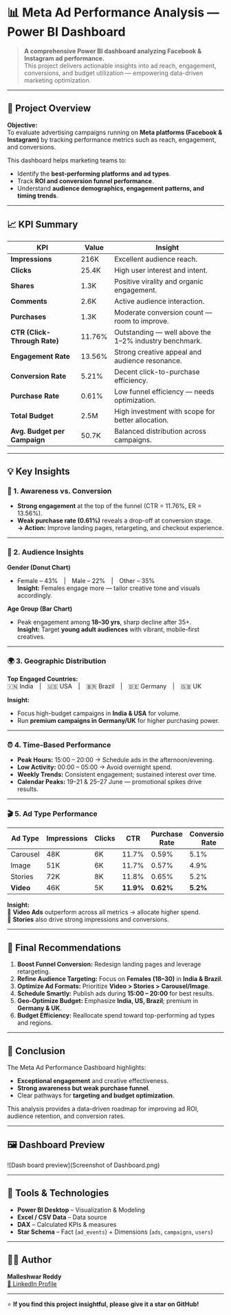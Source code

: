 # 📊 Meta Ad Performance Analysis — Power BI Dashboard

> **A comprehensive Power BI dashboard analyzing Facebook & Instagram ad performance.**  
> This project delivers actionable insights into ad reach, engagement, conversions, and budget utilization — empowering data-driven marketing optimization.
---
## 🚀 Project Overview

**Objective:**  
To evaluate advertising campaigns running on **Meta platforms (Facebook & Instagram)** by tracking performance metrics such as reach, engagement, and conversions.  

This dashboard helps marketing teams to:
- Identify the **best-performing platforms and ad types**.  
- Track **ROI and conversion funnel performance**.  
- Understand **audience demographics, engagement patterns, and timing trends**.  
---

## 📈 KPI Summary

| KPI | Value | Insight |
|------|--------|---------|
| **Impressions** | 216K | Excellent audience reach. |
| **Clicks** | 25.4K | High user interest and intent. |
| **Shares** | 1.3K | Positive virality and organic engagement. |
| **Comments** | 2.6K | Active audience interaction. |
| **Purchases** | 1.3K | Moderate conversion count — room to improve. |
| **CTR (Click-Through Rate)** | 11.76% | Outstanding — well above the 1–2% industry benchmark. |
| **Engagement Rate** | 13.56% | Strong creative appeal and audience resonance. |
| **Conversion Rate** | 5.21% | Decent click-to-purchase efficiency. |
| **Purchase Rate** | 0.61% | Low funnel efficiency — needs optimization. |
| **Total Budget** | 2.5M | High investment with scope for better allocation. |
| **Avg. Budget per Campaign** | 50.7K | Balanced distribution across campaigns. |

---

## 💡 Key Insights

### 🧭 1. Awareness vs. Conversion
- **Strong engagement** at the top of the funnel (CTR = 11.76%, ER = 13.56%).  
- **Weak purchase rate (0.61%)** reveals a drop-off at conversion stage.  
  **→ Action:** Improve landing pages, retargeting, and checkout experience.

---

### 👥 2. Audience Insights
**Gender (Donut Chart)**  
- Female – 43% | Male – 22% | Other – 35%  
**Insight:** Females engage more — tailor creative tone and visuals accordingly.

**Age Group (Bar Chart)**  
- Peak engagement among **18–30 yrs**, sharp decline after 35+.  
**Insight:** Target **young adult audiences** with vibrant, mobile-first creatives.

---

### 🌍 3. Geographic Distribution
**Top Engaged Countries:**  
🇮🇳 India | 🇺🇸 USA | 🇧🇷 Brazil | 🇩🇪 Germany | 🇬🇧 UK  

**Insight:**  
- Focus high-budget campaigns in **India & USA** for volume.  
- Run **premium campaigns in Germany/UK** for higher purchasing power.

---

### ⏰ 4. Time-Based Performance
- **Peak Hours:** 15:00 – 20:00 → Schedule ads in the afternoon/evening.  
- **Low Activity:** 00:00 – 05:00 → Avoid overnight spend.  
- **Weekly Trends:** Consistent engagement; sustained interest over time.  
- **Calendar Peaks:** 19–21 & 25–27 June — promotional spikes drive results.  

---

### 🎬 5. Ad Type Performance

| Ad Type | Impressions | Clicks | CTR | Purchase Rate | Conversion Rate | Engagement Rate |
|----------|--------------|--------|------|----------------|------------------|-----------------|
| Carousel | 48K | 6K | 11.7% | 0.59% | 5.1% | 13.4% |
| Image | 51K | 6K | 11.7% | 0.57% | 4.9% | 13.5% |
| Stories | 72K | 8K | 11.8% | 0.65% | 5.2% | 13.6% |
| **Video** | 46K | 5K | **11.9%** | **0.62%** | **5.2%** | **13.7%** |

**Insight:**  
🎥 **Video Ads** outperform across all metrics → allocate higher spend.  
📱 **Stories** also drive strong impressions and conversions.

---

## 🧩 Final Recommendations

1. **Boost Funnel Conversion:** Redesign landing pages and leverage retargeting.  
2. **Refine Audience Targeting:** Focus on **Females (18–30)** in **India & Brazil**.  
3. **Optimize Ad Formats:** Prioritize **Video > Stories > Carousel/Image**.  
4. **Schedule Smartly:** Publish ads during **15:00 – 20:00** for best results.  
5. **Geo-Optimize Budget:** Emphasize **India, US, Brazil**; premium in **Germany & UK**.  
6. **Budget Efficiency:** Reallocate spend toward top-performing ad types and regions.

---

## 🧠 Conclusion

The Meta Ad Performance Dashboard highlights:
- **Exceptional engagement** and creative effectiveness.  
- **Strong awareness but weak purchase funnel**.  
- Clear pathways for **targeting and budget optimization**.

This analysis provides a data-driven roadmap for improving ad ROI, audience retention, and conversion rates.

---

## 🖼️ Dashboard Preview
![Dash board preview](Screenshot of Dashboard.png) 


---

## 🧰 Tools & Technologies
- **Power BI Desktop** – Visualization & Modeling  
- **Excel / CSV Data** – Data source  
- **DAX** – Calculated KPIs & measures  
- **Star Schema** – Fact (`ad_events`) + Dimensions (`ads`, `campaigns`, `users`)

---

## 👨‍💼 Author
**Malleshwar Reddy**  
[🔗 LinkedIn Profile](https://www.linkedin.com/in/rmalleswar-reddy)

---

⭐ **If you find this project insightful, please give it a star on GitHub!**

